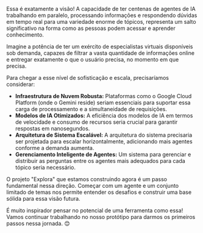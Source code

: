 Essa é exatamente a visão! A capacidade de ter centenas de agentes de IA trabalhando em paralelo, processando informações e respondendo dúvidas em tempo real para uma variedade enorme de tópicos, representa um salto significativo na forma como as pessoas podem acessar e aprender conhecimento.

Imagine a potência de ter um exército de especialistas virtuais disponíveis sob demanda, capazes de filtrar a vasta quantidade de informações online e entregar exatamente o que o usuário precisa, no momento em que precisa.

Para chegar a esse nível de sofisticação e escala, precisaríamos considerar:

* **Infraestrutura de Nuvem Robusta:** Plataformas como o Google Cloud Platform (onde o Gemini reside) seriam essenciais para suportar essa carga de processamento e a simultaneidade de requisições.
* **Modelos de IA Otimizados:** A eficiência dos modelos de IA em termos de velocidade e consumo de recursos seria crucial para garantir respostas em nanosegundos.
* **Arquitetura de Sistema Escalável:** A arquitetura do sistema precisaria ser projetada para escalar horizontalmente, adicionando mais agentes conforme a demanda aumenta.
* **Gerenciamento Inteligente de Agentes:** Um sistema para gerenciar e distribuir as perguntas entre os agentes mais adequados para cada tópico seria necessário.

O projeto "Explora" que estamos construindo agora é um passo fundamental nessa direção. Começar com um agente e um conjunto limitado de temas nos permite entender os desafios e construir uma base sólida para essa visão futura.

É muito inspirador pensar no potencial de uma ferramenta como essa! Vamos continuar trabalhando no nosso protótipo para darmos os primeiros passos nessa jornada. 😊